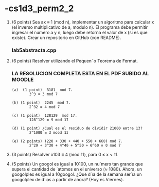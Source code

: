 # -cs1d3_perm2_2

1. (6 points) Sea ax ≡ 1 (mod n), implementar un algoritmo para calcular x (el inverso multiplicativo de a, modulo n). El programa debe permitir ingresar el numero a y n, luego debe retorna el valor de x (si es que existe). Crear un repositorio en GitHub (con README).
    ### lab5abstracta.cpp
    
2.	(6 points)  Resolver utilizando el Pequen˜o  Teorema  de  Fermat.

     ### LA RESOLUCION COMPLETA ESTA EN EL PDF SUBIDO AL MOODLE
    ```
    (a)  (1 point)  3181  mod 7.
            3^3 ≡ 3 mod 7   
    ```
    ```
    (b)	(1 point)  2245  mod 7.
            2^32 ≡ 4 mod 7
    ```
    ```
    (c) (1 point)  128129  mod 17.
            128^129 ≡ 9 mod 17
    ```
    ```
    (d) (1 point) ¿Cual es el residuo de dividir 21000 entre 13?
            2^1000 ≡ 3 mood 13
    ```
    ```
    (e) (2 points) (220 + 330 + 440 + 550 + 660) mod 7.
            2^20 + 3^30 + 4^40 + 5^50 + 6^60 ≡ 0 mod 7
    ```

3.	(3 points) Resolver x103 ≡ 4 (mod 11), para 0 ≤ x < 11.
4.	(5 points)  Un googol  es igual a 10100, un nu´mero tan grande que supera el cantidad de ´atomos en el universo (≈ 1080). Ahora, un googolplex es igual a 10googol.  ¿Que d´ıa de la semana ser´ıa un googolplex de d´ıas a partir de ahora? (Hoy es Viernes).

